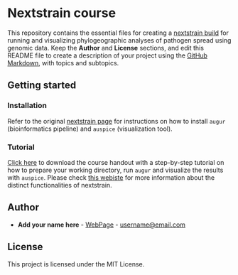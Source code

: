 # Nextstrain course

This repository contains the essential files for creating a [nextstrain build](https://nextstrain.org/) for running and visualizing phylogeographic analyses of pathogen spread using genomic data. Keep the **Author** and **License** sections, and edit this README file to create a description of your project using the [GitHub Markdown](https://guides.github.com/features/mastering-markdown/), with topics and subtopics.


## Getting started

### Installation

Refer to the original [nextstrain page](https://nextstrain.org/docs/getting-started/local-installation) for instructions on how to install `augur` (bioinformatics pipeline) and `auspice` (visualization tool).


### Tutorial
[Click here](https://github.com/andersonbrito/nextstrain_course/raw/master/tutorial_nextstrain.pdf) to download the course handout with a step-by-step tutorial on how to prepare your working directory, run `augur` and visualize the results with `auspice`. Please check [this webiste](https://neherlab.org/201910_RIVM_nextstrain.html) for more information about the distinct functionalities of nextstrain.

## Author

* **Add your name here** - [WebPage](https://github.io/) - username@email.com

## License

This project is licensed under the MIT License.
